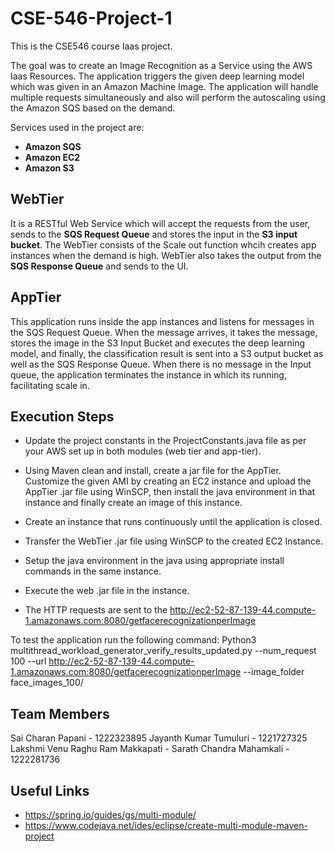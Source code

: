 # CSE-546-Project-1
This is the CSE546 course Iaas project.

The goal was to create an Image Recognition as a Service using the AWS Iaas Resources. The application triggers the given deep learning model which was given in an Amazon Machine Image. The application will handle multiple requests simultaneously and also will perform the autoscaling using the Amazon SQS based on the demand.

Services used in the project are:
 - **Amazon SQS**
 - **Amazon EC2**
 - **Amazon S3**

## WebTier
It is a RESTful Web Service which will accept the requests from the user, sends to the **SQS Request Queue** and stores the input in the **S3 input bucket**. The WebTier consists of the Scale out function whcih creates app instances when the demand is high. WebTier also takes the output from the **SQS Response Queue** and sends to the UI.

## AppTier
This application runs inside the app instances and listens for messages in the SQS Request Queue. When the message arrives, it takes the message, stores the image in the S3 Input Bucket and executes the deep learning model, and finally, the classification result is sent into a S3 output bucket as well as the SQS Response Queue. When there is no message in the Input queue, the application terminates the instance in which its running, facilitating scale in.

## Execution Steps
- Update the project constants in the ProjectConstants.java file as per your AWS set up in both modules (web tier and app-tier).
- Using Maven clean and install, create a jar file for the AppTier.
Customize the given AMI by creating an EC2 instance and upload the AppTier .jar file using WinSCP, then install the java environment in that instance and finally create an image of this instance.
- Create an instance that runs continuously until the application is closed.
- Transfer the WebTier .jar file using WinSCP to the created EC2 Instance.
- Setup the java environment in the java using appropriate install commands in the same instance.
- Execute the web .jar file in the instance.

- The HTTP requests are sent to the  http://ec2-52-87-139-44.compute-1.amazonaws.com:8080/getfacerecognizationperImage

To test the application run the following command:
Python3 multithread_workload_generator_verify_results_updated.py --num_request 100 --url http://ec2-52-87-139-44.compute-1.amazonaws.com:8080/getfacerecognizationperImage --image_folder face_images_100/

## Team Members
Sai Charan Papani - 1222323895
Jayanth Kumar Tumuluri - 1221727325
Lakshmi Venu Raghu Ram Makkapati - 
Sarath Chandra Mahamkali - 1222281736

## Useful Links
- https://spring.io/guides/gs/multi-module/
- https://www.codejava.net/ides/eclipse/create-multi-module-maven-project

